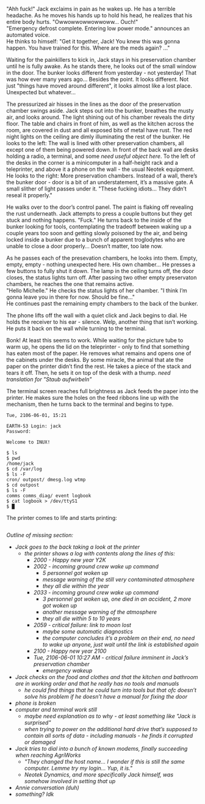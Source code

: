 "Ahh fuck!" Jack exclaims in pain as he wakes up. He has a terrible headache. As he moves his hands up to hold his head, he realizes that his entire body hurts. "Owwowwowwowwoww... Ouch!"  
"Emergency defrost complete. Entering low power mode." announces an automated voice.  
He thinks to himself: "Get it together, Jack! You knew this was gonna happen. You have trained for this. Where are the meds again? ..."

Waiting for the painkillers to kick in, Jack stays in his preservation chamber until he is fully awake. As he stands there, he looks out of the small window in the door. The bunker looks different from yesterday - not yesterday! That was how ever many years ago... Besides the point. It looks different. Not just "things have moved around different", it looks almost like a lost place. Unexpected but whatever...

The pressurized air hisses in the lines as the door of the preservation chamber swings aside. Jack steps out into the bunker, breathes the musty air, and looks around. The light shining out of his chamber reveals the dirty floor. The table and chairs in front of him, as well as the kitchen across the room, are covered in dust and all exposed bits of metal have rust. The red night lights on the ceiling are dimly illuminating the rest of the bunker. He looks to the left: The wall is lined with other preservation chambers, all except one of them being powered down. In front of the back wall are desks holding a radio, a terminal, and some *need useful object here*. To the left of the desks in the corner is a minicomputer in a half-height rack and a teleprinter, and above it a phone on the wall - the usual Neotek equipment. He looks to the right: More preservation chambers. Instead of a wall, there’s the bunker door - door is a bit of an understatement, it’s a massive gate. A small slither of light passes under it. "These fucking idiots... They didn’t reseal it properly."

He walks over to the door’s control panel. The paint is flaking off revealing the rust underneath. Jack attempts to press a couple buttons but they get stuck and nothing happens. "Fuck." He turns back to the inside of the bunker looking for tools, contemplating the tradeoff between waking up a couple years too soon and getting slowly poisoned by the air, and being locked inside a bunker due to a bunch of apparent troglodytes who are unable to close a door properly... Doesn’t matter, too late now.

As he passes each of the presevation chambers, he looks into them. Empty, empty, empty - nothing unexpected here. His own chamber... He presses a few buttons to fully shut it down. The lamp in the ceiling turns off, the door closes, the status lights turn off. After passing two other empty preservaton chambers, he reaches the one that remains active.  
"Hello Michelle." He checks the status lights of her chamber. "I think I’m gonna leave you in there for now. Should be fine..."  
He continues past the remaining empty chambers to the back of the bunker.

The phone lifts off the wall with a quiet click and Jack begins to dial. He holds the receiver to his ear - silence. Welp, another thing that isn’t working. He puts it back on the wall while turning to the terminal.

Bonk! At least this seems to work. While waiting for the picture tube to warm up, he opens the lid on the teleprinter - only to find that something has eaten most of the paper. He removes what remains and opens one of the cabinets under the desks. By some miracle, the animal that ate the paper on the printer didn’t find the rest. He takes a piece of the stack and tears it off. Then, he sets it on top of the desk with a thump. *need translation for "Staub aufwirbeln"*

The terminal screen reaches full brightness as Jack feeds the paper into the printer. He makes sure the holes on the feed ribbons line up with the mechanism, then he turns back to the terminal and begins to type.

```
Tue, 2106-06-01, 15:21

EARTH-53 Login: jack
Password:

Welcome to INUX!

$ ls
$ pwd
/home/jack
$ cd /var/log
$ ls -F
cron/ outpost/ dmesg.log wtmp
$ cd outpost
$ ls -F
comms comms_diag/ event logbook
$ cat logbook > /dev/ttyS1
$ █
```
The printer comes to life and starts printing:
```
```

*Outline of missing section:*

* *Jack goes to the back taking a look at the printer* 
  * *the printer shows a log with contents along the lines of this:* 
    * *2000 - Happy new year Y2K*
    * *2002 - incoming ground crew wake up command* 
      * *5 personnel got woken up*
      * *message warning of the still very contaminated atmosphere*
      * *they all die within the year*
    * *2033 - incoming ground crew wake up command* 
      * *3 personnel got woken up, one died in an accident, 2 more got woken up*
      * *another message warning of the atmosphere*
      * *they all die within 5 to 10 years*
    * *2059 - critical failure: link to moon lost* 
      * *maybe some automatic diagnostics*
      * *the computer concludes it’s a problem on their end, no need to wake up anyone, just wait until the link is established again*
    * *2100 - Happy new year 2100*
    * *Tue, 2106-06-01 10:27 AM - critical failure imminent in Jack’s preservation chamber* 
      * *emergency wakeup*
* *Jack checks on the food and clothes and that the kitchen and bathroom are in working order and that he really has no tools and manuals* 
  * *he could find things that he could turn into tools but that ofc doesn’t solve his problem if he doesn’t have a manual for fixing the door*
* *phone is broken*
* *computer and terminal work still* 
  * *maybe need explanation as to why - at least something like "Jack is surprised"*
  * *when trying to power on the additional hard drive that’s supposed to contain all sorts of data - including manuals - he finds it corrupted or damaged*
* *Jack tries to dial into a bunch of known modems, finally succeeding when reaching AgriWorks* 
  * *"They changed the host name... I wonder if this is still the same computer. Lemme try my login... Yup, it is."*
  * *Neotek Dynamics, and more specifically Jack himself, was somehow involved in setting that up*
* *Annie conversation (duh)*
* *something? Idk*
